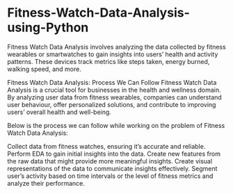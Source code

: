 # Fitness-Watch-Data-Analysis-using-Python
Fitness Watch Data Analysis involves analyzing the data collected by fitness wearables or smartwatches to gain insights into users’ health and activity patterns. These devices track metrics like steps taken, energy burned, walking speed, and more.

Fitness Watch Data Analysis: Process We Can Follow
Fitness Watch Data Analysis is a crucial tool for businesses in the health and wellness domain. By analyzing user data from fitness wearables, companies can understand user behaviour, offer personalized solutions, and contribute to improving users’ overall health and well-being.

Below is the process we can follow while working on the problem of Fitness Watch Data Analysis:

Collect data from fitness watches, ensuring it’s accurate and reliable.
Perform EDA to gain initial insights into the data.
Create new features from the raw data that might provide more meaningful insights.
Create visual representations of the data to communicate insights effectively.
Segment user’s activity based on time intervals or the level of fitness metrics and analyze their performance.
